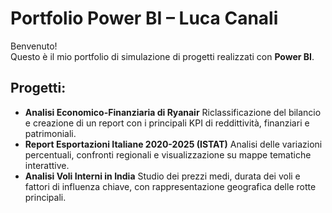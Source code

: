 # Portfolio Power BI – Luca Canali

Benvenuto!  
Questo è il mio portfolio di simulazione di progetti realizzati con **Power BI**.

##  Progetti:
- **Analisi Economico-Finanziaria di Ryanair**
  Riclassificazione del bilancio e creazione di un report con i principali KPI di reddittività, finanziari e patrimoniali.  
- **Report Esportazioni Italiane 2020-2025 (ISTAT)**
  Analisi delle variazioni percentuali, confronti regionali e visualizzazione su mappe tematiche interattive.
- **Analisi Voli Interni in India**
  Studio dei prezzi medi, durata dei voli e fattori di influenza chiave, con rappresentazione geografica delle rotte principali. 
